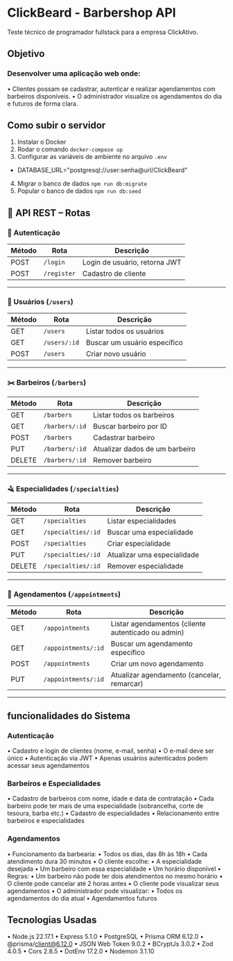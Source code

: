 # ClickBeard - Barbershop API
Teste técnico de programador fullstack para a empresa ClickAtivo.

## Objetivo
### Desenvolver uma aplicação web onde:
• Clientes possam se cadastrar, autenticar e realizar agendamentos com barbeiros disponíveis.
• O administrador visualize os agendamentos do dia e futuros de forma clara.

## Como subir o servidor
1. Instalar o Docker
2. Rodar o comando `docker-compose up`
3. Configurar as variáveis de ambiente no arquivo `.env`
  - DATABASE_URL="postgresql://user:senha@url/ClickBeard"
4. Migrar o banco de dados `npm run db:migrate`
5. Popular o banco de dados `npm run db:seed`

## 📘 API REST – Rotas
### 🔐 Autenticação

| Método | Rota         | Descrição                     |
|--------|--------------|-------------------------------|
| POST   | `/login`     | Login de usuário, retorna JWT |
| POST   | `/register`  | Cadastro de cliente           |

---

### 👤 Usuários (`/users`)
| Método | Rota             | Descrição                        |
|--------|------------------|----------------------------------|
| GET    | `/users`       | Listar todos os usuários         |
| GET    | `/users/:id`   | Buscar um usuário específico     |
| POST   | `/users`       | Criar novo usuário               |

---

### ✂️ Barbeiros (`/barbers`)
| Método | Rota               | Descrição                             |
|--------|--------------------|----------------------------------------|
| GET    | `/barbers`         | Listar todos os barbeiros             |
| GET    | `/barbers/:id`     | Buscar barbeiro por ID                |
| POST   | `/barbers`         | Cadastrar barbeiro                    |
| PUT    | `/barbers/:id`     | Atualizar dados de um barbeiro        |
| DELETE | `/barbers/:id`     | Remover barbeiro                      |

---

### 🪒 Especialidades (`/specialties`)
| Método | Rota                  | Descrição                                |
|--------|-----------------------|-------------------------------------------|
| GET    | `/specialties`        | Listar especialidades                     |
| GET    | `/specialties/:id`    | Buscar uma especialidade                  |
| POST   | `/specialties`        | Criar especialidade                       |
| PUT    | `/specialties/:id`    | Atualizar uma especialidade               |
| DELETE | `/specialties/:id`    | Remover especialidade                     |

---

### 📅 Agendamentos (`/appointments`)
| Método | Rota                    | Descrição                                     |
|--------|-------------------------|-----------------------------------------------|
| GET    | `/appointments`         | Listar agendamentos (cliente autenticado ou admin) |
| GET    | `/appointments/:id`     | Buscar um agendamento específico              |
| POST   | `/appointments`         | Criar um novo agendamento                     |
| PUT    | `/appointments/:id`     | Atualizar agendamento (cancelar, remarcar)    |

---


## funcionalidades do Sistema
### Autenticação
• Cadastro e login de clientes (nome, e-mail, senha)
• O e-mail deve ser único
• Autenticação via JWT
• Apenas usuários autenticados podem acessar seus agendamentos
### Barbeiros e Especialidades
• Cadastro de barbeiros com nome, idade e data de contratação
• Cada barbeiro pode ter mais de uma especialidade (sobrancelha, corte de tesoura, barba etc.)
• Cadastro de especialidades
• Relacionamento entre barbeiros e especialidades
### Agendamentos
• Funcionamento da barbearia:
  • Todos os dias, das 8h às 18h
  • Cada atendimento dura 30 minutos
• O cliente escolhe:
  • A especialidade desejada
  • Um barbeiro com essa especialidade
  • Um horário disponível
• Regras:
  • Um barbeiro não pode ter dois atendimentos no mesmo horário
  • O cliente pode cancelar até 2 horas antes
  • O cliente pode visualizar seus agendamentos
• O administrador pode visualizar:
  • Todos os agendamentos do dia atual 
  • Agendamentos futuros 

## Tecnologias Usadas
• Node.js 22.17.1
• Express 5.1.0
• PostgreSQL
• Prisma ORM 6.12.0
• @prisma/client@6.12.0
• JSON Web Token 9.0.2
• BCryptJs 3.0.2
• Zod 4.0.5
• Cors 2.8.5
• DotEnv 17.2.0
• Nodemon 3.1.10